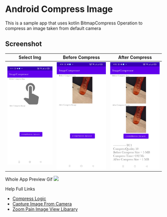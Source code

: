 # Android Compress Image 
This is a sample app  that uses kotlin BitmapCompress Operation to compress an image taken from default camera 
## Screenshot

Select Img|Before Compress|After Compress
:--:|:--:|:--:|
<img src="images/1.jpg" width="250px" />|<img src="images/2.jpg" width="250px" />|<img src="images/3.jpg" width="250px" />

Whole App Preview Gif
<img src="images/gif.gif"  />


Help Full Links

* [Compress Logic](https://stackoverflow.com/questions/8417034/how-to-make-bitmap-compress-without-change-the-bitmap-size)
* [Capture Image From Camera](https://developer.android.com/training/camerax/take-photo)
* [Zoom Pain Image View Libarary ](https://github.com/Baseflow/PhotoView)